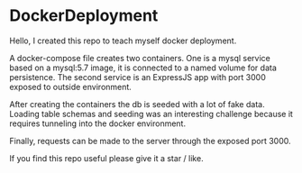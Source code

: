 # DockerDeployment

Hello, I created this repo to teach myself docker deployment.

A docker-compose file creates two containers.  One is a mysql service based on a mysql:5.7 image, it is connected to a named volume for data persistence.  The second service is an ExpressJS app with port 3000 exposed to outside environment.  

After creating the containers the db is seeded with a lot of fake data.  Loading table schemas and seeding was an interesting challenge because it requires tunneling into the docker environment.

Finally, requests can be made to the server through the exposed port 3000.  

If you find this repo useful please give it a star / like.
